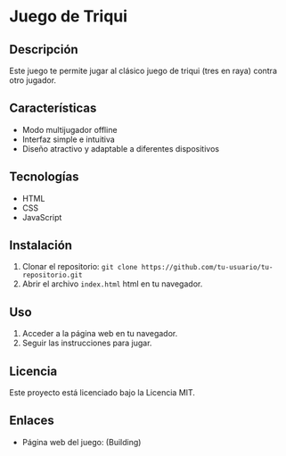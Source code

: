 # Juego de Triqui

## Descripción

Este juego te permite jugar al clásico juego de triqui (tres en raya) contra otro jugador.

## Características

- Modo multijugador offline
- Interfaz simple e intuitiva
- Diseño atractivo y adaptable a diferentes dispositivos

## Tecnologías

- HTML
- CSS
- JavaScript

## Instalación

1. Clonar el repositorio: `git clone https://github.com/tu-usuario/tu-repositorio.git`
2. Abrir el archivo `index.html` html en tu navegador.

## Uso

1. Acceder a la página web en tu navegador.
2. Seguir las instrucciones para jugar.

## Licencia

Este proyecto está licenciado bajo la Licencia MIT.

## Enlaces

- Página web del juego: (Building)
